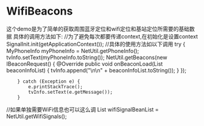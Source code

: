 # WifiBeacons
这个demo是为了简单的获取周围蓝牙定位和wifi定位和基站定位所需要的基础数据
具体的调用方法如下:
//为了避免每次都要传递context,在初始化是设置context
 SignalInit.init(getApplicationContext());
 //具体的使用方法如以下调用
 try {
            MyPhoneInfo myPhoneInfo = NetUtil.getPhoneInfo();
            tvInfo.setText(myPhoneInfo.toString());
            NetUtil.getBeacons(new IBeaconRequest() {
                @Override
                public void onBeaconLoad(List<BeaconInfo> beaconInfoList) {
                    tvInfo.append("\n\n" + beaconInfoList.toString());
                }
            });

        } catch (Exception e) {
            e.printStackTrace();
            tvInfo.setText(e.getMessage());
        }
  //如果单独需要WiFi信息也可以这么调
  List<WifiSignalBean> wifiSignalBeanList = NetUtil.getWifiSignals();